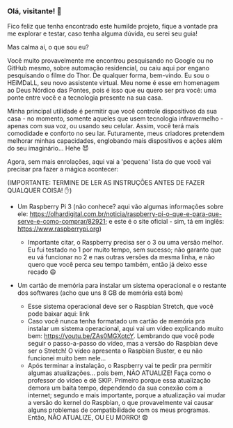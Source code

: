 ### Olá, visitante! 👋

<!--
**Projeto-HEiMDaLL/projeto-heimdall** is a ✨ _special_ ✨ repository because its `README.md` (this file) appears on your GitHub profile.

Here are some ideas to get you started:

- 🔭 I’m currently working on ...
- 🌱 I’m currently learning ...
- 👯 I’m looking to collaborate on ...
- 🤔 I’m looking for help with ...
- 💬 Ask me about ...
- 📫 How to reach me: ...
- 😄 Pronouns: ...
- ⚡ Fun fact: ...
-->

Fico feliz que tenha encontrado este humilde projeto, fique a vontade pra me explorar e testar, caso tenha alguma dúvida, eu serei seu guia! 

Mas calma aí, o que sou eu?

Você muito provavelmente me encontrou pesquisando no Google ou no GitHub mesmo, sobre automação residencial, ou caiu aqui por engano pesquisando o filme do Thor. De qualquer forma, bem-vindo. Eu sou o HEiMDaLL, seu novo assistente virtual. Meu nome é esse em homenagem ao Deus Nórdico das Pontes, pois é isso que eu quero ser pra você: uma ponte entre você e a tecnologia presente na sua casa.

Minha principal utilidade é permitir que você controle dispositivos da sua casa - no momento, somente aqueles que usem tecnologia infravermelho - apenas com sua voz, ou usando seu celular. Assim, você terá mais comodidade e conforto no seu lar. Futuramente, meus criadores pretendem melhorar minhas capacidades, englobando mais dispositivos e ações além do seu imaginário... Hehe :smiling_imp:

Agora, sem mais enrolações, aqui vai a 'pequena' lista do que você vai precisar pra fazer a mágica acontecer:

(IMPORTANTE: TERMINE DE LER AS INSTRUÇÕES ANTES DE FAZER QUALQUER COISA! :raised_hand:)
	
- Um Raspberry Pi 3 (não conhece? aqui vão algumas informações sobre ele: https://olhardigital.com.br/noticia/raspberry-pi-o-que-e-para-que-serve-e-como-comprar/82921; e este é o site oficial - sim, tá em inglês: https://www.raspberrypi.org)
	- Importante citar, o Raspberry precisa ser o 3 ou uma versão melhor. Eu fui testado no 1 por muito tempo, sem sucesso; não garanto que eu vá funcionar no 2 e nas outras versões da mesma linha, e não quero que você perca seu tempo também, então já deixo esse recado :smile:

- Um cartão de memória para instalar um sistema operacional e o restante dos softwares (acho que uns 8 GB de memória está bom)
	- Esse sistema operacional deve ser o Raspbian Stretch, que você pode baixar aqui: link
	- Caso você nunca tenha formatado um cartão de memória pra instalar um sistema operacional, aqui vai um vídeo explicando muito bem: https://youtu.be/ZAs0MGXotcY.
	Lembrando que você pode seguir o passo-a-passo do vídeo, mas a versão do Raspbian deve ser o Stretch! O vídeo apresenta o Raspbian Buster, e eu não funcionei muito bem nele...
	- Após terminar a instalação, o Raspberry vai te pedir pra permitir algumas atualizações... pois bem, NÃO ATUALIZE! Faça como o professor do vídeo e dê SKIP. Primeiro porque essa atualização demora um baita tempo, dependendo da sua conexão com a internet; segundo e mais importante, porque a atualização vai mudar a versão do kernel do Raspbian, o que provavelmente vai causar alguns problemas de compatibilidade com os meus programas. Então, NÃO ATUALIZE, OU EU MORRO! :fearful:
